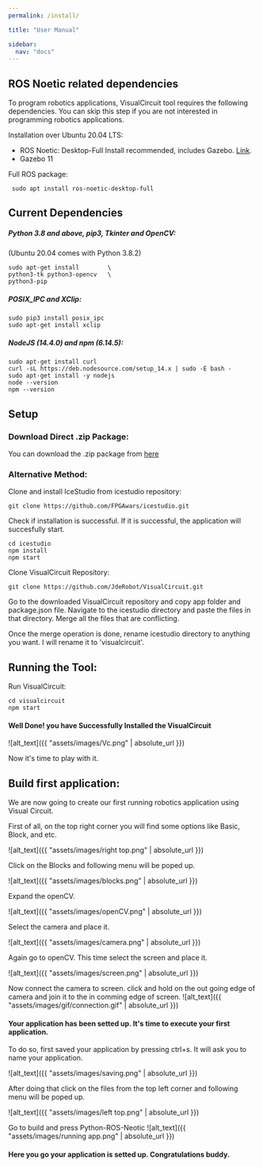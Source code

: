```yaml
---
permalink: /install/

title: "User Manual"

sidebar:
  nav: "docs"
---
```



## ROS Noetic related dependencies


To program robotics applications, VisualCircuit tool requires the following dependencies. You can skip this step if you are not interested in programming robotics applications. 

Installation over Ubuntu 20.04 LTS:

- ROS Noetic: Desktop-Full Install recommended, includes Gazebo. [Link](http://wiki.ros.org/noetic/Installation/Ubuntu).
- Gazebo 11

Full ROS package:

```
 sudo apt install ros-noetic-desktop-full
```

## Current Dependencies

##### Python 3.8 and above, pip3, Tkinter and OpenCV:
(Ubuntu 20.04 comes with Python 3.8.2)

```
sudo apt-get install        \
python3-tk python3-opencv   \
python3-pip
```


##### POSIX_IPC and XClip:

```
sudo pip3 install posix_ipc
sudo apt-get install xclip
```


##### NodeJS (14.4.0) and npm (6.14.5):

```
sudo apt-get install curl                                       
curl -sL https://deb.nodesource.com/setup_14.x | sudo -E bash -
sudo apt-get install -y nodejs
node --version
npm --version
```


## Setup


### Download Direct .zip Package:

You can download the .zip package from [here](https://github.com/JdeRobot/VisualCircuit/releases)


### Alternative Method:

Clone and install IceStudio from icestudio repository:

```
git clone https://github.com/FPGAwars/icestudio.git
```

Check if installation is successful. If it is successful, the application will succesfully start.

```
cd icestudio
npm install
npm start
```

Clone VisualCircuit Repository:

```
git clone https://github.com/JdeRobot/VisualCircuit.git
```

Go to the downloaded VisualCircuit repository and copy app folder and package.json file. Navigate to the icestudio directory and paste the files in that directory. Merge all the files that are conflicting.

Once the merge operation is done, rename icestudio directory to anything you want. I will rename it to 'visualcircuit'.


## Running the Tool:

Run VisualCircuit:

```
cd visualcircuit
npm start
```

#### Well Done! you have Successfully Installed the VisualCircuit

![alt_text]({{ "assets/images/Vc.png" | absolute_url }})


Now it's time to play with it.

## Build first application:

We are now going to create our first running robotics application using Visual Circuit.

First of all, on the top right corner you will find some options like Basic, Block, and etc.

![alt_text]({{ "assets/images/right top.png" | absolute_url }})

Click on the Blocks and following menu will be poped up.

![alt_text]({{ "assets/images/blocks.png" | absolute_url }})

Expand the openCV.

![alt_text]({{ "assets/images/openCV.png" | absolute_url }})



Select the camera and place it.


![alt_text]({{ "assets/images/camera.png" | absolute_url }})

Again go to openCV. This time select the screen and place it.

![alt_text]({{ "assets/images/screen.png" | absolute_url }})

Now connect the camera to screen. click and hold on the out going edge of camera and join it to the in comming edge of screen.
![alt_text]({{ "assets/images/gif/connection.gif" | absolute_url }})

#### Your application has been setted up. It's time to execute your first application.
To do so, first saved your application by pressing ctrl+s. It will ask you to name your application. 

![alt_text]({{ "assets/images/saving.png" | absolute_url }})

After doing that click on the files from the top left corner and following menu will be poped up.

![alt_text]({{ "assets/images/left top.png" | absolute_url }})

Go to build and press Python-ROS-Neotic
![alt_text]({{ "assets/images/running app.png" | absolute_url }})

#### Here you go your application is setted up. Congratulations buddy.









